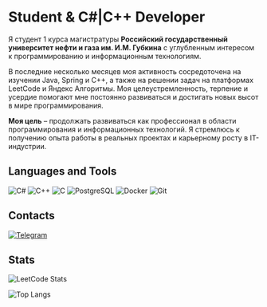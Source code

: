 # Student & C#|C++ Developer

Я студент 1 курса магистратуры **Российский государственный университет нефти и газа им. И.М. Губкина** с углубленным интересом к программированию и информационным технологиям.

В последние несколько месяцев моя активность сосредоточена на изучении Java, Spring и C++, а также на решении задач на платформах LeetCode и Яндекс Алгоритмы. Моя целеустремленность, терпение и усердие помогают мне постоянно развиваться и достигать новых высот в мире программирования.

**Моя цель** – продолжать развиваться как профессионал в области программирования и информационных технологий. Я стремлюсь к получению опыта работы в реальных проектах и карьерному росту в IT-индустрии.



## **Languages and Tools**
<p align="left">
  <img src="https://github.com/ziadOUA/m3-Markdown-Badges/blob/master/badges/CSharp/csharp1.svg?style=for-the-badge&logo=openjdk&logoColor=white" alt="C#">
  <img src="https://github.com/ziadOUA/m3-Markdown-Badges/blob/master/badges/C%2B%2B/c%2B%2B1.svg?style=for-the-badge&logo=c-sharp&logoColor=white" alt="C++">
  <img src="https://github.com/ziadOUA/m3-Markdown-Badges/blob/master/badges/C/c1.svg?style=for-the-badge&logo=c%2B%2B&logoColor=white" alt="C">
  <img src="https://github.com/ziadOUA/m3-Markdown-Badges/blob/master/badges/PostgreSQL/postgresql1.svg?style=for-the-badge&logo=postgresql&logoColor=white" alt="PostgreSQL">
  <img src="https://github.com/ziadOUA/m3-Markdown-Badges/blob/master/badges/Docker/docker1.svg?style=for-the-badge&logo=postgresql&logoColor=white" alt="Docker">
  <img src="https://github.com/ziadOUA/m3-Markdown-Badges/blob/master/badges/Git/git1.svg?style=for-the-badge&logo=postgresql&logoColor=white" alt="Git">
</p>





## Contacts
[![Telegram](https://github.com/ziadOUA/m3-Markdown-Badges/blob/master/badges/Telegram/telegram1.svg?style=for-the-badge&logo=telegram&logoColor=white)](https://t.me/bilyalov_e)




## Stats
![LeetCode Stats](https://leetcard.jacoblin.cool/Eldar_team_yandex?theme=light)



![Top Langs](https://github-readme-stats.vercel.app/api/top-langs/?username=BilyalovE&layout=compact&theme=light)
